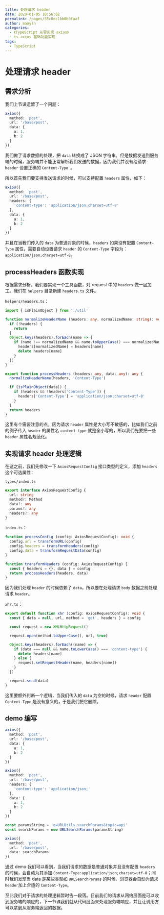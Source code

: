 ```yaml
---
title: 处理请求 header
date: 2020-01-05 10:56:02
permalink: /pages/35c0ec1bb0b0faaf
author: maoyln
categories:
  - 《TypeScript 从零实现 axios》
  - ts-axios 基础功能实现
tags:
  - TypeScript
---
```

# 处理请求 header

## 需求分析

我们上节课遗留了一个问题：

```typescript
axios({
  method: 'post',
  url: '/base/post',
  data: {
    a: 1,
    b: 2
  }
})
```

我们做了请求数据的处理，把 `data` 转换成了 JSON 字符串，但是数据发送到服务端的时候，服务端并不能正常解析我们发送的数据，因为我们并没有给请求 `header` 设置正确的 `Content-Type `。

所以首先我们要支持发送请求的时候，可以支持配置 `headers` 属性，如下：

```typescript
axios({
  method: 'post',
  url: '/base/post',
  headers: {
    'content-type': 'application/json;charset=utf-8'
  },
  data: {
    a: 1,
    b: 2
  }
})
```

并且在当我们传入的 `data` 为普通对象的时候，`headers` 如果没有配置 `Content-Type` 属性，需要自动设置请求 `header` 的 `Content-Type` 字段为：`application/json;charset=utf-8`。


## processHeaders 函数实现

根据需求分析，我们要实现一个工具函数，对 request 中的 `headers` 做一层加工。我们在 `helpers` 目录新建 `headers.ts` 文件。

`helpers/headers.ts`：

```typescript
import { isPlainObject } from './util'

function normalizeHeaderName (headers: any, normalizedName: string): void {
  if (!headers) {
    return
  }
  Object.keys(headers).forEach(name => {
    if (name !== normalizedName && name.toUpperCase() === normalizedName.toUpperCase()) {
      headers[normalizedName] = headers[name]
      delete headers[name]
    }
  })
}

export function processHeaders (headers: any, data: any): any {
  normalizeHeaderName(headers, 'Content-Type')

  if (isPlainObject(data)) {
    if (headers && !headers['Content-Type']) {
      headers['Content-Type'] = 'application/json;charset=utf-8'
    }
  }
  return headers
}
```

这里有个需要注意的点，因为请求 `header` 属性是大小写不敏感的，比如我们之前的例子传入 `header` 的属性名 `content-type` 就是全小写的，所以我们先要把一些 `header` 属性名规范化。

## 实现请求 header 处理逻辑

在这之前，我们先修改一下 `AxiosRequestConfig` 接口类型的定义，添加 `headers` 这个可选属性：

`types/index.ts`

```typescript
export interface AxiosRequestConfig {
  url: string
  method?: Method
  data?: any
  params?: any
  headers?: any
}
```

`index.ts`：

```typescript
function processConfig (config: AxiosRequestConfig): void {
  config.url = transformURL(config)
  config.headers = transformHeaders(config)
  config.data = transformRequestData(config)
}

function transformHeaders (config: AxiosRequestConfig) {
  const { headers = {}, data } = config
  return processHeaders(headers, data)
}
```

因为我们处理 `header` 的时候依赖了 `data`，所以要在处理请求 `body` 数据之前处理请求 `header`。

`xhr.ts`：

```typescript
export default function xhr (config: AxiosRequestConfig): void {
  const { data = null, url, method = 'get', headers } = config

  const request = new XMLHttpRequest()

  request.open(method.toUpperCase(), url, true)

  Object.keys(headers).forEach((name) => {
    if (data === null && name.toLowerCase() === 'content-type') {
      delete headers[name]
    } else {
      request.setRequestHeader(name, headers[name])
    }
  })

  request.send(data)
}
```

这里要额外判断一个逻辑，当我们传入的 `data` 为空的时候，请求 `header` 配置 `Content-Type` 是没有意义的，于是我们把它删除。

## demo 编写

```typescript
axios({
  method: 'post',
  url: '/base/post',
  data: {
    a: 1,
    b: 2
  }
})

axios({
  method: 'post',
  url: '/base/post',
  headers: {
    'content-type': 'application/json;'
  },
  data: {
    a: 1,
    b: 2
  }
})

const paramsString = 'q=URLUtils.searchParams&topic=api'
const searchParams = new URLSearchParams(paramsString)

axios({
  method: 'post',
  url: '/base/post',
  data: searchParams
})
```

通过 demo 我们可以看到，当我们请求的数据是普通对象并且没有配置 `headers` 的时候，会自动为其添加 `Content-Type:application/json;charset=utf-8`；同时我们发现当 data 是某些类型如 `URLSearchParams` 的时候，浏览器会自动为请求 `header`加上合适的 `Content-Type`。

至此我们对于请求的处理逻辑暂时告一段落。目前我们的请求从网络层面是可以收到服务端的响应的，下一节课我们就从代码层面来处理服务端响应，并且让调用方可以拿到从服务端返回的数据。
